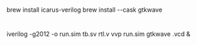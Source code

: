 #
brew install icarus-verilog
brew install --cask gtkwave
#
#
iverilog -g2012 -o run.sim tb.sv rtl.v
vvp run.sim
gtkwave .vcd &
#